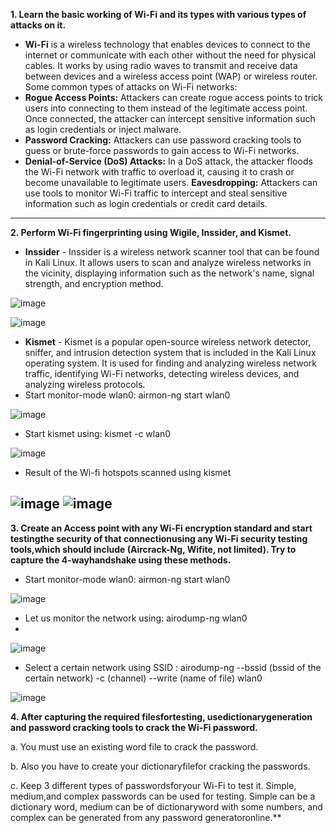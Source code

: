 **1.  Learn the basic working of Wi-Fi and its types with various types of attacks on it.**
- **Wi-Fi** is a wireless technology that enables devices to connect to the internet or communicate with each other without the need for physical cables. It works by using radio waves to transmit and receive data between devices and a wireless access point (WAP) or wireless router.
   Some common types of attacks on Wi-Fi networks:
-  **Rogue Access Points:** Attackers can create rogue access points to trick users into connecting to them instead of the legitimate access point. Once connected, the attacker can intercept sensitive information such as login credentials or inject malware.
- **Password Cracking:** Attackers can use password cracking tools to guess or brute-force passwords to gain access to Wi-Fi networks.
- **Denial-of-Service (DoS) Attacks:** In a DoS attack, the attacker floods the Wi-Fi network with traffic to overload it, causing it to crash or become unavailable to legitimate users.
**Eavesdropping:** Attackers can use tools to monitor Wi-Fi traffic to intercept and steal sensitive information such as login credentials or credit card details.
---------------------------------------------------------------------------------------------------------------------------------------------------------------------------- 
**2. Perform Wi-Fi fingerprinting using Wigile, Inssider, and Kismet.**
- **Inssider** - Inssider is a wireless network scanner tool that can be found in Kali Linux. It allows users to scan and analyze wireless networks in the vicinity, displaying information such as the network's name, signal strength, and encryption method.

![image](https://user-images.githubusercontent.com/65653010/230718774-19056bc7-bd5b-4dea-83c6-09b615e34175.png)

![image](https://user-images.githubusercontent.com/65653010/230718790-787ed1cb-b656-42f7-9aba-bba0a697933e.png)

- **Kismet** - Kismet is a popular open-source wireless network detector, sniffer, and intrusion detection system that is included in the Kali Linux operating system. It is used for finding and analyzing wireless network traffic, identifying Wi-Fi networks, detecting wireless devices, and analyzing wireless protocols.
- Start monitor-mode wlan0: airmon-ng start wlan0

![image](https://user-images.githubusercontent.com/65653010/230620620-9d51c71a-d128-4865-8c40-0abd98cb9723.png)

- Start kismet using: kismet -c wlan0

![image](https://user-images.githubusercontent.com/65653010/230624975-f0a7bd91-ae89-47b5-ae00-0bc44097b7d7.png)

- Result of the Wi-fi hotspots scanned using kismet

![image](https://user-images.githubusercontent.com/65653010/230625372-a3dbb08f-8b3d-468a-96b5-65dffb9e9f85.png)
![image](https://user-images.githubusercontent.com/65653010/230625623-f5001a31-e435-43c5-a3d2-726bfa4c7495.png)
---------------------------------------------------------------------------------------------------------------------------------------------------------------------------- 

 **3. Create an Access point with any Wi-Fi encryption standard and start testingthe security of that connectionusing any Wi-Fi security testing tools,which should include (Aircrack-Ng, Wifite, not limited). Try to capture the 4-wayhandshake using these methods.**
 - Start monitor-mode wlan0: airmon-ng start wlan0

![image](https://user-images.githubusercontent.com/65653010/230620620-9d51c71a-d128-4865-8c40-0abd98cb9723.png)

- Let us monitor the network using: airodump-ng wlan0
- 
![image](https://user-images.githubusercontent.com/65653010/230626001-affa1361-9162-4ff2-8722-d04d9129b206.png)

- Select a certain network using SSID : airodump-ng --bssid (bssid of the certain network) -c (channel) --write (name of file) wlan0

![image](https://user-images.githubusercontent.com/65653010/230626832-7fe857b1-51ec-47ce-bf71-13e43227d94b.png)

**4. After capturing the required filesfortesting, usedictionarygeneration and password cracking tools to crack the Wi-Fi password.** 

 a. You must use an existing word file to crack the password.
 
 b. Also you have to create your dictionaryfilefor cracking the passwords.
 
c. Keep 3 different types of passwordsforyour Wi-Fi to test it. Simple, medium,and complex passwords can be used for testing. Simple can be a dictionary word, medium can be of dictionaryword with some numbers, and complex can be generated from any password generatoronline.**
